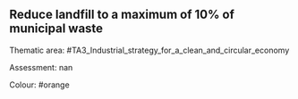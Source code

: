 ## Reduce landfill to a maximum of 10% of municipal waste

Thematic area: #TA3_Industrial_strategy_for_a_clean_and_circular_economy

Assessment: nan

Colour: #orange